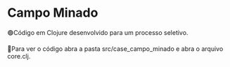 # Campo Minado 
🟢Código em Clojure desenvolvido para um processo seletivo.

🔵Para ver o código abra a pasta src/case_campo_minado e abra o arquivo core.clj.
